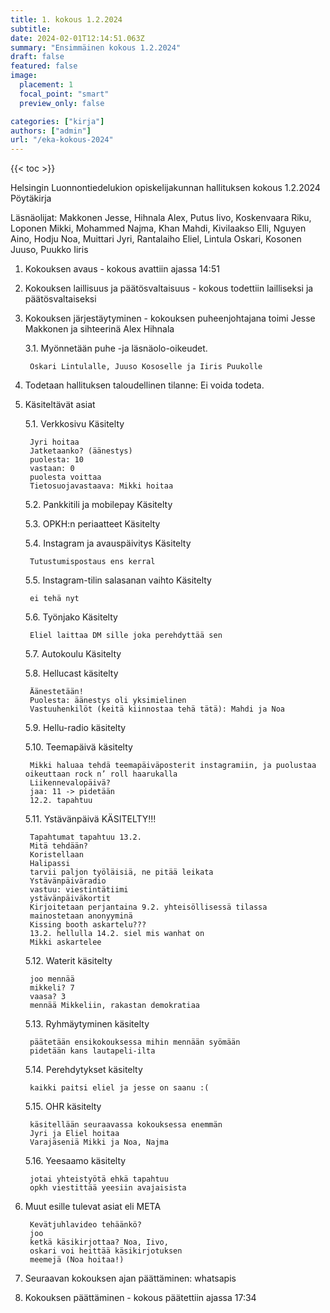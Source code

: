 ```yaml
---
title: 1. kokous 1.2.2024
subtitle: 
date: 2024-02-01T12:14:51.063Z
summary: "Ensimmäinen kokous 1.2.2024"
draft: false
featured: false
image:
  placement: 1
  focal_point: "smart"
  preview_only: false

categories: ["kirja"]
authors: ["admin"]
url: "/eka-kokous-2024"
---
```

{{< toc >}}

Helsingin Luonnontiedelukion opiskelijakunnan hallituksen kokous 1.2.2024
Pöytäkirja

Läsnäolijat: Makkonen Jesse, Hihnala Alex, Putus Iivo, Koskenvaara Riku, Loponen Mikki, Mohammed Najma, Khan Mahdi, Kivilaakso Elli, Nguyen Aino, Hodju Noa, Muittari Jyri, Rantalaiho Eliel, Lintula Oskari, Kosonen Juuso, Puukko Iiris

1. Kokouksen avaus - kokous avattiin ajassa 14:51
2. Kokouksen laillisuus ja päätösvaltaisuus - kokous todettiin lailliseksi ja
päätösvaltaiseksi

3. Kokouksen järjestäytyminen - kokouksen puheenjohtajana toimi 
Jesse Makkonen  ja sihteerinä Alex Hihnala

    3.1. Myönnetään puhe -ja läsnäolo-oikeudet.

        Oskari Lintulalle, Juuso Kososelle ja Iiris Puukolle
4. Todetaan hallituksen taloudellinen tilanne: Ei voida todeta.

5. Käsiteltävät asiat

	5.1. Verkkosivu Käsitelty

        Jyri hoitaa
        Jatketaanko? (äänestys)
        puolesta: 10
        vastaan: 0
        puolesta voittaa
        Tietosuojavastaava: Mikki hoitaa

    5.2. Pankkitili ja mobilepay Käsitelty

	5.3. OPKH:n periaatteet Käsitelty
     
	5.4. Instagram ja avauspäivitys Käsitelty

        Tutustumispostaus ens kerral
	5.5. Instagram-tilin salasanan vaihto Käsitelty

        ei tehä nyt
	5.6. Työnjako Käsitelty

        Eliel laittaa DM sille joka perehdyttää sen
	5.7. Autokoulu Käsitelty

	5.8. Hellucast käsitelty

        Äänestetään!
        Puolesta: äänestys oli yksimielinen
        Vastuuhenkilöt (keitä kiinnostaa tehä tätä): Mahdi ja Noa

	5.9. Hellu-radio käsitelty

	5.10. Teemapäivä käsitelty

        Mikki haluaa tehdä teemapäiväposterit instagramiin, ja puolustaa oikeuttaan rock n’ roll haarukalla
        Liikennevalopäivä?
        jaa: 11 -> pidetään
        12.2. tapahtuu

    5.11. Ystävänpäivä KÄSITELTY!!! 

        Tapahtumat tapahtuu 13.2.
        Mitä tehdään?
        Koristellaan
        Halipassi
        tarvii paljon työläisiä, ne pitää leikata
        Ystävänpäiväradio
        vastuu: viestintätiimi
        ystävänpäiväkortit
        Kirjoitetaan perjantaina 9.2. yhteisöllisessä tilassa
        mainostetaan anonyyminä
        Kissing booth askartelu???
        13.2. hellulla 14.2. siel mis wanhat on
        Mikki askartelee

    5.12. Waterit käsitelty

        joo mennää
        mikkeli? 7
        vaasa? 3
        mennää Mikkeliin, rakastan demokratiaa

    5.13. Ryhmäytyminen  käsitelty

        päätetään ensikokouksessa mihin mennään syömään
        pidetään kans lautapeli-ilta

    5.14. Perehdytykset käsitelty

        kaikki paitsi eliel ja jesse on saanu :(

    5.15. OHR käsitelty

        käsitellään seuraavassa kokouksessa enemmän
        Jyri ja Eliel hoitaa
        Varajäseniä Mikki ja Noa, Najma

    5.16. Yeesaamo käsitelty

        jotai yhteistyötä ehkä tapahtuu
        opkh viestittää yeesiin avajaisista

6. Muut esille tulevat asiat eli META

        Kevätjuhlavideo tehäänkö?
        joo 
        ketkä käsikirjottaa? Noa, Iivo, 
        oskari voi heittää käsikirjotuksen
        meemejä (Noa hoitaa!) 


7. Seuraavan kokouksen ajan päättäminen: whatsapis
8. Kokouksen päättäminen - kokous päätettiin ajassa 17:34



